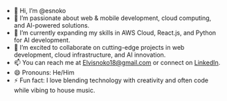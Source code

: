 - 👋 Hi, I’m @esnoko
- 👀 I’m passionate about web & mobile development, cloud computing, and AI-powered solutions.
- 🌱 I’m currently expanding my skills in AWS Cloud, React.js, and Python for AI development.
- 💞️ I’m excited to collaborate on cutting-edge projects in web development, cloud infrastructure, and AI innovation.
- 📫 You can reach me at Elvisnoko18@gmail.com or connect on [LinkedIn](https://www.linkedin.com/in/nokodev/).
- 😄 Pronouns: He/Him
- ⚡ Fun fact: I love blending technology with creativity and often code while vibing to house music.

<!---
esnoko/esnoko is a ✨ special ✨ repository because its `README.md` (this file) appears on your GitHub profile.
You can click the Preview link to take a look at your changes.
--->
